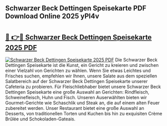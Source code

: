 ## Schwarzer Beck Dettingen Speisekarte PDF Download Online 2025 yPl4v

# <h2><a href="http://gce8fvp.nevu.top/?p=Schwarzer+Beck+Dettingen+Speisekarte">🔗 👉🔴 Schwarzer Beck Dettingen Speisekarte 2025 PDF</a></h2>

[![Schwarzer Beck Dettingen Speisekarte 2025 PDF](https://i.imgur.com/dBaPXMq.png)](http://gce8fvp.nevu.top/?p=Schwarzer+Beck+Dettingen+Speisekarte)
Die Schwarzer Beck Dettingen Speisekarte ist die Kunst, ein Gericht zu kreieren und zwischen einer Vielzahl von Gerichten zu wählen. Wenn Sie etwas Leichtes und Frisches suchen, empfehlen wir Ihnen, unsere Salate aus dem speziellen Salatbereich auf der Schwarzer Beck Dettingen Speisekarte unserer Cafeteria zu probieren. Für Fleischliebhaber bietet unsere Schwarzer Beck Dettingen Speisekarte eine große Auswahl an Gerichten: Rindfleisch, Schweinefleisch, Huhn und Fisch. Unseren Auserwählten bieten wir Gourmet-Gerichte wie Schaschlik und Steak an, die auf einem alten Feuer zubereitet werden. Unser Restaurant bietet eine große Auswahl an Desserts, von traditionellen Torten und Kuchen bis hin zu exquisiten Crème Brûlée und Schokoladen-Gateais.
